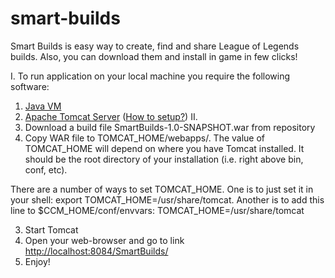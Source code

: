 # smart-builds
Smart Builds is easy way to create, find and share League of Legends builds. Also, you can download them and install in game in few clicks!


I. To run application on your local machine you require the following software:
1. <a href=”https://java.com/download”> Java VM </a>
2. <a href=http://tomcat.apache.org/>Apache Tomcat Server</a> (<a href="https://tomcat.apache.org/tomcat-8.0-doc/setup.html">How to setup?</a>)
II. 
1. Download a build file SmartBuilds-1.0-SNAPSHOT.war from repository
2. Copy WAR file to TOMCAT_HOME/webapps/.
	The value of TOMCAT_HOME will depend on where you have Tomcat
installed.  It should be the root directory of your installation (i.e.
right above bin, conf, etc).

There are a number of ways to set TOMCAT_HOME.  One is to just set it in
your shell: export TOMCAT_HOME=/usr/share/tomcat.  Another is to add
this line to $CCM_HOME/conf/envvars: TOMCAT_HOME=/usr/share/tomcat

3. Start Tomcat
3. Open your web-browser and go to link <a href="http://localhost:8084/SmartBuilds/">http://localhost:8084/SmartBuilds/</a> 
4. Enjoy!
